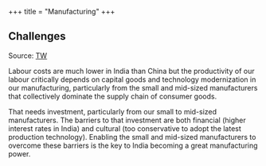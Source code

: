 +++
title = "Manufacturing"
+++

## Challenges
Source: [TW](https://x.com/svembu/status/1890617207304122736)

Labour costs are much lower in India than China but the productivity of our labour critically depends on capital goods and technology modernization in our manufacturing, particularly from the small and mid-sized manufacturers that collectively dominate the supply chain of consumer goods.

That needs investment, particularly from our small to mid-sized manufacturers. The barriers to that investment are both financial (higher interest rates in India) and cultural (too conservative to adopt the latest production technology). Enabling the small and mid-sized manufacturers to overcome these barriers is the key to India becoming a great manufacturing power.